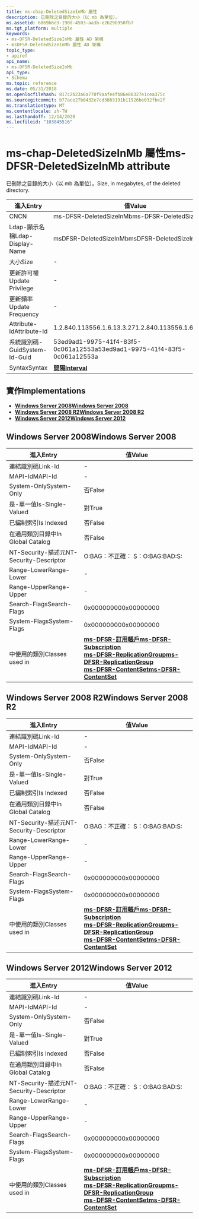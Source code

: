 ```yaml
---
title: ms-chap-DeletedSizeInMb 屬性
description: 已刪除之目錄的大小（以 mb 為單位）。
ms.assetid: 6869b6d3-190d-4503-aa3b-e2629b950fb7
ms.tgt_platform: multiple
keywords:
- ms-DFSR-DeletedSizeInMb 屬性 AD 架構
- msDFSR-DeletedSizeInMb 屬性 AD 架構
topic_type:
- apiref
api_name:
- ms-DFSR-DeletedSizeInMb
api_type:
- Schema
ms.topic: reference
ms.date: 05/31/2018
ms.openlocfilehash: 817c2b23a6a770f9aafe4fb86e80327e1cea375c
ms.sourcegitcommit: b77ace27b0432e7cd3863191b11926be032fbe2f
ms.translationtype: MT
ms.contentlocale: zh-TW
ms.lasthandoff: 12/14/2020
ms.locfileid: "103845516"
---
```

# <a name="ms-dfsr-deletedsizeinmb-attribute"></a><span data-ttu-id="b66c8-105">ms-chap-DeletedSizeInMb 屬性</span><span class="sxs-lookup"><span data-stu-id="b66c8-105">ms-DFSR-DeletedSizeInMb attribute</span></span>

<span data-ttu-id="b66c8-106">已刪除之目錄的大小（以 mb 為單位）。</span><span class="sxs-lookup"><span data-stu-id="b66c8-106">Size, in megabytes, of the deleted directory.</span></span>



| <span data-ttu-id="b66c8-107">進入</span><span class="sxs-lookup"><span data-stu-id="b66c8-107">Entry</span></span> | <span data-ttu-id="b66c8-108">值</span><span class="sxs-lookup"><span data-stu-id="b66c8-108">Value</span></span> |
|-------------------|--------------------------------------|
| <span data-ttu-id="b66c8-109">CN</span><span class="sxs-lookup"><span data-stu-id="b66c8-109">CN</span></span>                | <span data-ttu-id="b66c8-110">ms-DFSR-DeletedSizeInMb</span><span class="sxs-lookup"><span data-stu-id="b66c8-110">ms-DFSR-DeletedSizeInMb</span></span>              |
| <span data-ttu-id="b66c8-111">Ldap-顯示名稱</span><span class="sxs-lookup"><span data-stu-id="b66c8-111">Ldap-Display-Name</span></span> | <span data-ttu-id="b66c8-112">msDFSR-DeletedSizeInMb</span><span class="sxs-lookup"><span data-stu-id="b66c8-112">msDFSR-DeletedSizeInMb</span></span>               |
| <span data-ttu-id="b66c8-113">大小</span><span class="sxs-lookup"><span data-stu-id="b66c8-113">Size</span></span>              | \-                                   |
| <span data-ttu-id="b66c8-114">更新許可權</span><span class="sxs-lookup"><span data-stu-id="b66c8-114">Update Privilege</span></span>  | \-                                   |
| <span data-ttu-id="b66c8-115">更新頻率</span><span class="sxs-lookup"><span data-stu-id="b66c8-115">Update Frequency</span></span>  | \-                                   |
| <span data-ttu-id="b66c8-116">Attribute-Id</span><span class="sxs-lookup"><span data-stu-id="b66c8-116">Attribute-Id</span></span>      | <span data-ttu-id="b66c8-117">1.2.840.113556.1.6.13.3.27</span><span class="sxs-lookup"><span data-stu-id="b66c8-117">1.2.840.113556.1.6.13.3.27</span></span>           |
| <span data-ttu-id="b66c8-118">系統識別碼-Guid</span><span class="sxs-lookup"><span data-stu-id="b66c8-118">System-Id-Guid</span></span>    | <span data-ttu-id="b66c8-119">53ed9ad1-9975-41f4-83f5-0c061a12553a</span><span class="sxs-lookup"><span data-stu-id="b66c8-119">53ed9ad1-9975-41f4-83f5-0c061a12553a</span></span> |
| <span data-ttu-id="b66c8-120">Syntax</span><span class="sxs-lookup"><span data-stu-id="b66c8-120">Syntax</span></span>            | [<span data-ttu-id="b66c8-121">**間隔**</span><span class="sxs-lookup"><span data-stu-id="b66c8-121">**Interval**</span></span>](s-interval.md)       |



## <a name="implementations"></a><span data-ttu-id="b66c8-122">實作</span><span class="sxs-lookup"><span data-stu-id="b66c8-122">Implementations</span></span>

-   [<span data-ttu-id="b66c8-123">**Windows Server 2008**</span><span class="sxs-lookup"><span data-stu-id="b66c8-123">**Windows Server 2008**</span></span>](#windows-server-2008)
-   [<span data-ttu-id="b66c8-124">**Windows Server 2008 R2**</span><span class="sxs-lookup"><span data-stu-id="b66c8-124">**Windows Server 2008 R2**</span></span>](#windows-server-2008-r2)
-   [<span data-ttu-id="b66c8-125">**Windows Server 2012**</span><span class="sxs-lookup"><span data-stu-id="b66c8-125">**Windows Server 2012**</span></span>](#windows-server-2012)

## <a name="windows-server-2008"></a><span data-ttu-id="b66c8-126">Windows Server 2008</span><span class="sxs-lookup"><span data-stu-id="b66c8-126">Windows Server 2008</span></span>



| <span data-ttu-id="b66c8-127">進入</span><span class="sxs-lookup"><span data-stu-id="b66c8-127">Entry</span></span> | <span data-ttu-id="b66c8-128">值</span><span class="sxs-lookup"><span data-stu-id="b66c8-128">Value</span></span> |
|------------------------|--------------------------------------------------------------------------------------------------------------------------------------------------------------------------------------------------------|
| <span data-ttu-id="b66c8-129">連結識別碼</span><span class="sxs-lookup"><span data-stu-id="b66c8-129">Link-Id</span></span>                | \-                                                                                                                                                                                                     |
| <span data-ttu-id="b66c8-130">MAPI-Id</span><span class="sxs-lookup"><span data-stu-id="b66c8-130">MAPI-Id</span></span>                | \-                                                                                                                                                                                                     |
| <span data-ttu-id="b66c8-131">System-Only</span><span class="sxs-lookup"><span data-stu-id="b66c8-131">System-Only</span></span>            | <span data-ttu-id="b66c8-132">否</span><span class="sxs-lookup"><span data-stu-id="b66c8-132">False</span></span>                                                                                                                                                                                                  |
| <span data-ttu-id="b66c8-133">是-單一值</span><span class="sxs-lookup"><span data-stu-id="b66c8-133">Is-Single-Valued</span></span>       | <span data-ttu-id="b66c8-134">對</span><span class="sxs-lookup"><span data-stu-id="b66c8-134">True</span></span>                                                                                                                                                                                                   |
| <span data-ttu-id="b66c8-135">已編制索引</span><span class="sxs-lookup"><span data-stu-id="b66c8-135">Is Indexed</span></span>             | <span data-ttu-id="b66c8-136">否</span><span class="sxs-lookup"><span data-stu-id="b66c8-136">False</span></span>                                                                                                                                                                                                  |
| <span data-ttu-id="b66c8-137">在通用類別目錄中</span><span class="sxs-lookup"><span data-stu-id="b66c8-137">In Global Catalog</span></span>      | <span data-ttu-id="b66c8-138">否</span><span class="sxs-lookup"><span data-stu-id="b66c8-138">False</span></span>                                                                                                                                                                                                  |
| <span data-ttu-id="b66c8-139">NT-Security-描述元</span><span class="sxs-lookup"><span data-stu-id="b66c8-139">NT-Security-Descriptor</span></span> | <span data-ttu-id="b66c8-140">O:BAG：不正確： S：</span><span class="sxs-lookup"><span data-stu-id="b66c8-140">O:BAG:BAD:S:</span></span>                                                                                                                                                                                           |
| <span data-ttu-id="b66c8-141">Range-Lower</span><span class="sxs-lookup"><span data-stu-id="b66c8-141">Range-Lower</span></span>            | \-                                                                                                                                                                                                     |
| <span data-ttu-id="b66c8-142">Range-Upper</span><span class="sxs-lookup"><span data-stu-id="b66c8-142">Range-Upper</span></span>            | \-                                                                                                                                                                                                     |
| <span data-ttu-id="b66c8-143">Search-Flags</span><span class="sxs-lookup"><span data-stu-id="b66c8-143">Search-Flags</span></span>           | <span data-ttu-id="b66c8-144">0x00000000</span><span class="sxs-lookup"><span data-stu-id="b66c8-144">0x00000000</span></span>                                                                                                                                                                                             |
| <span data-ttu-id="b66c8-145">System-Flags</span><span class="sxs-lookup"><span data-stu-id="b66c8-145">System-Flags</span></span>           | <span data-ttu-id="b66c8-146">0x00000000</span><span class="sxs-lookup"><span data-stu-id="b66c8-146">0x00000000</span></span>                                                                                                                                                                                             |
| <span data-ttu-id="b66c8-147">中使用的類別</span><span class="sxs-lookup"><span data-stu-id="b66c8-147">Classes used in</span></span>        | [<span data-ttu-id="b66c8-148">**ms-DFSR-訂用帳戶**</span><span class="sxs-lookup"><span data-stu-id="b66c8-148">**ms-DFSR-Subscription**</span></span>](c-msdfsr-subscription.md)<br/> [<span data-ttu-id="b66c8-149">**ms-DFSR-ReplicationGroup**</span><span class="sxs-lookup"><span data-stu-id="b66c8-149">**ms-DFSR-ReplicationGroup**</span></span>](c-msdfsr-replicationgroup.md)<br/> [<span data-ttu-id="b66c8-150">**ms-DFSR-ContentSet**</span><span class="sxs-lookup"><span data-stu-id="b66c8-150">**ms-DFSR-ContentSet**</span></span>](c-msdfsr-contentset.md)<br/> |



## <a name="windows-server-2008-r2"></a><span data-ttu-id="b66c8-151">Windows Server 2008 R2</span><span class="sxs-lookup"><span data-stu-id="b66c8-151">Windows Server 2008 R2</span></span>



| <span data-ttu-id="b66c8-152">進入</span><span class="sxs-lookup"><span data-stu-id="b66c8-152">Entry</span></span> | <span data-ttu-id="b66c8-153">值</span><span class="sxs-lookup"><span data-stu-id="b66c8-153">Value</span></span> |
|------------------------|--------------------------------------------------------------------------------------------------------------------------------------------------------------------------------------------------------|
| <span data-ttu-id="b66c8-154">連結識別碼</span><span class="sxs-lookup"><span data-stu-id="b66c8-154">Link-Id</span></span>                | \-                                                                                                                                                                                                     |
| <span data-ttu-id="b66c8-155">MAPI-Id</span><span class="sxs-lookup"><span data-stu-id="b66c8-155">MAPI-Id</span></span>                | \-                                                                                                                                                                                                     |
| <span data-ttu-id="b66c8-156">System-Only</span><span class="sxs-lookup"><span data-stu-id="b66c8-156">System-Only</span></span>            | <span data-ttu-id="b66c8-157">否</span><span class="sxs-lookup"><span data-stu-id="b66c8-157">False</span></span>                                                                                                                                                                                                  |
| <span data-ttu-id="b66c8-158">是-單一值</span><span class="sxs-lookup"><span data-stu-id="b66c8-158">Is-Single-Valued</span></span>       | <span data-ttu-id="b66c8-159">對</span><span class="sxs-lookup"><span data-stu-id="b66c8-159">True</span></span>                                                                                                                                                                                                   |
| <span data-ttu-id="b66c8-160">已編制索引</span><span class="sxs-lookup"><span data-stu-id="b66c8-160">Is Indexed</span></span>             | <span data-ttu-id="b66c8-161">否</span><span class="sxs-lookup"><span data-stu-id="b66c8-161">False</span></span>                                                                                                                                                                                                  |
| <span data-ttu-id="b66c8-162">在通用類別目錄中</span><span class="sxs-lookup"><span data-stu-id="b66c8-162">In Global Catalog</span></span>      | <span data-ttu-id="b66c8-163">否</span><span class="sxs-lookup"><span data-stu-id="b66c8-163">False</span></span>                                                                                                                                                                                                  |
| <span data-ttu-id="b66c8-164">NT-Security-描述元</span><span class="sxs-lookup"><span data-stu-id="b66c8-164">NT-Security-Descriptor</span></span> | <span data-ttu-id="b66c8-165">O:BAG：不正確： S：</span><span class="sxs-lookup"><span data-stu-id="b66c8-165">O:BAG:BAD:S:</span></span>                                                                                                                                                                                           |
| <span data-ttu-id="b66c8-166">Range-Lower</span><span class="sxs-lookup"><span data-stu-id="b66c8-166">Range-Lower</span></span>            | \-                                                                                                                                                                                                     |
| <span data-ttu-id="b66c8-167">Range-Upper</span><span class="sxs-lookup"><span data-stu-id="b66c8-167">Range-Upper</span></span>            | \-                                                                                                                                                                                                     |
| <span data-ttu-id="b66c8-168">Search-Flags</span><span class="sxs-lookup"><span data-stu-id="b66c8-168">Search-Flags</span></span>           | <span data-ttu-id="b66c8-169">0x00000000</span><span class="sxs-lookup"><span data-stu-id="b66c8-169">0x00000000</span></span>                                                                                                                                                                                             |
| <span data-ttu-id="b66c8-170">System-Flags</span><span class="sxs-lookup"><span data-stu-id="b66c8-170">System-Flags</span></span>           | <span data-ttu-id="b66c8-171">0x00000000</span><span class="sxs-lookup"><span data-stu-id="b66c8-171">0x00000000</span></span>                                                                                                                                                                                             |
| <span data-ttu-id="b66c8-172">中使用的類別</span><span class="sxs-lookup"><span data-stu-id="b66c8-172">Classes used in</span></span>        | [<span data-ttu-id="b66c8-173">**ms-DFSR-訂用帳戶**</span><span class="sxs-lookup"><span data-stu-id="b66c8-173">**ms-DFSR-Subscription**</span></span>](c-msdfsr-subscription.md)<br/> [<span data-ttu-id="b66c8-174">**ms-DFSR-ReplicationGroup**</span><span class="sxs-lookup"><span data-stu-id="b66c8-174">**ms-DFSR-ReplicationGroup**</span></span>](c-msdfsr-replicationgroup.md)<br/> [<span data-ttu-id="b66c8-175">**ms-DFSR-ContentSet**</span><span class="sxs-lookup"><span data-stu-id="b66c8-175">**ms-DFSR-ContentSet**</span></span>](c-msdfsr-contentset.md)<br/> |



## <a name="windows-server-2012"></a><span data-ttu-id="b66c8-176">Windows Server 2012</span><span class="sxs-lookup"><span data-stu-id="b66c8-176">Windows Server 2012</span></span>



| <span data-ttu-id="b66c8-177">進入</span><span class="sxs-lookup"><span data-stu-id="b66c8-177">Entry</span></span> | <span data-ttu-id="b66c8-178">值</span><span class="sxs-lookup"><span data-stu-id="b66c8-178">Value</span></span> |
|------------------------|--------------------------------------------------------------------------------------------------------------------------------------------------------------------------------------------------------|
| <span data-ttu-id="b66c8-179">連結識別碼</span><span class="sxs-lookup"><span data-stu-id="b66c8-179">Link-Id</span></span>                | \-                                                                                                                                                                                                     |
| <span data-ttu-id="b66c8-180">MAPI-Id</span><span class="sxs-lookup"><span data-stu-id="b66c8-180">MAPI-Id</span></span>                | \-                                                                                                                                                                                                     |
| <span data-ttu-id="b66c8-181">System-Only</span><span class="sxs-lookup"><span data-stu-id="b66c8-181">System-Only</span></span>            | <span data-ttu-id="b66c8-182">否</span><span class="sxs-lookup"><span data-stu-id="b66c8-182">False</span></span>                                                                                                                                                                                                  |
| <span data-ttu-id="b66c8-183">是-單一值</span><span class="sxs-lookup"><span data-stu-id="b66c8-183">Is-Single-Valued</span></span>       | <span data-ttu-id="b66c8-184">對</span><span class="sxs-lookup"><span data-stu-id="b66c8-184">True</span></span>                                                                                                                                                                                                   |
| <span data-ttu-id="b66c8-185">已編制索引</span><span class="sxs-lookup"><span data-stu-id="b66c8-185">Is Indexed</span></span>             | <span data-ttu-id="b66c8-186">否</span><span class="sxs-lookup"><span data-stu-id="b66c8-186">False</span></span>                                                                                                                                                                                                  |
| <span data-ttu-id="b66c8-187">在通用類別目錄中</span><span class="sxs-lookup"><span data-stu-id="b66c8-187">In Global Catalog</span></span>      | <span data-ttu-id="b66c8-188">否</span><span class="sxs-lookup"><span data-stu-id="b66c8-188">False</span></span>                                                                                                                                                                                                  |
| <span data-ttu-id="b66c8-189">NT-Security-描述元</span><span class="sxs-lookup"><span data-stu-id="b66c8-189">NT-Security-Descriptor</span></span> | <span data-ttu-id="b66c8-190">O:BAG：不正確： S：</span><span class="sxs-lookup"><span data-stu-id="b66c8-190">O:BAG:BAD:S:</span></span>                                                                                                                                                                                           |
| <span data-ttu-id="b66c8-191">Range-Lower</span><span class="sxs-lookup"><span data-stu-id="b66c8-191">Range-Lower</span></span>            | \-                                                                                                                                                                                                     |
| <span data-ttu-id="b66c8-192">Range-Upper</span><span class="sxs-lookup"><span data-stu-id="b66c8-192">Range-Upper</span></span>            | \-                                                                                                                                                                                                     |
| <span data-ttu-id="b66c8-193">Search-Flags</span><span class="sxs-lookup"><span data-stu-id="b66c8-193">Search-Flags</span></span>           | <span data-ttu-id="b66c8-194">0x00000000</span><span class="sxs-lookup"><span data-stu-id="b66c8-194">0x00000000</span></span>                                                                                                                                                                                             |
| <span data-ttu-id="b66c8-195">System-Flags</span><span class="sxs-lookup"><span data-stu-id="b66c8-195">System-Flags</span></span>           | <span data-ttu-id="b66c8-196">0x00000000</span><span class="sxs-lookup"><span data-stu-id="b66c8-196">0x00000000</span></span>                                                                                                                                                                                             |
| <span data-ttu-id="b66c8-197">中使用的類別</span><span class="sxs-lookup"><span data-stu-id="b66c8-197">Classes used in</span></span>        | [<span data-ttu-id="b66c8-198">**ms-DFSR-訂用帳戶**</span><span class="sxs-lookup"><span data-stu-id="b66c8-198">**ms-DFSR-Subscription**</span></span>](c-msdfsr-subscription.md)<br/> [<span data-ttu-id="b66c8-199">**ms-DFSR-ReplicationGroup**</span><span class="sxs-lookup"><span data-stu-id="b66c8-199">**ms-DFSR-ReplicationGroup**</span></span>](c-msdfsr-replicationgroup.md)<br/> [<span data-ttu-id="b66c8-200">**ms-DFSR-ContentSet**</span><span class="sxs-lookup"><span data-stu-id="b66c8-200">**ms-DFSR-ContentSet**</span></span>](c-msdfsr-contentset.md)<br/> |



 

 





